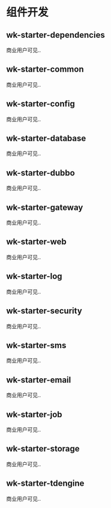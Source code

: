 # 组件开发

## wk-starter-dependencies

商业用户可见..

## wk-starter-common

商业用户可见..

## wk-starter-config

商业用户可见..

## wk-starter-database

商业用户可见..

## wk-starter-dubbo

商业用户可见..

## wk-starter-gateway

商业用户可见..

## wk-starter-web

商业用户可见..

## wk-starter-log

商业用户可见..

## wk-starter-security

商业用户可见..

## wk-starter-sms

商业用户可见..

## wk-starter-email

商业用户可见..

## wk-starter-job

商业用户可见..

## wk-starter-storage

商业用户可见..

## wk-starter-tdengine

商业用户可见..